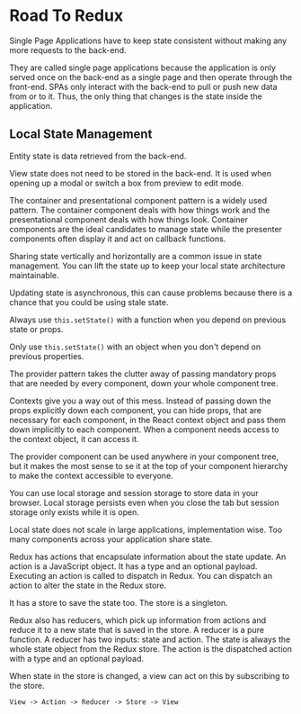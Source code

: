 # Road To Redux

Single Page Applications have to keep state consistent without making any more requests to the back-end.

They are called single page applications because the application is only served once on the back-end as a single page and then operate through the front-end. SPAs only interact with the back-end to pull or push new data from or to it. Thus, the only thing that changes is the state inside the application.

## Local State Management

Entity state is data retrieved from the back-end.

View state does not need to be stored in the back-end. It is used when opening up a modal or switch a box from preview to edit mode.

The container and presentational component pattern is a widely used pattern. The container component deals with how things work and the presentational component deals with how things look. Container components are the ideal candidates to manage state while the presenter components often display it and act on callback functions.

Sharing state vertically and horizontally are a common issue in state management. You can lift the state up to keep your local state architecture maintainable. 

Updating state is asynchronous, this can cause problems because there is a chance that you could be using stale state.

Always use `this.setState()` with a function when you depend on previous state or props.

Only use `this.setState()` with an object when you don't depend on previous properties. 

The provider pattern takes the clutter away of passing mandatory props that are needed by every component, down your whole component tree.

Contexts give you a way out of this mess. Instead of passing down the props explicitly down each component, you can hide props, that are necessary for each component, in the React context object and pass them down implicitly to each component. When a component needs access to the context object, it can access it.

The provider component can be used anywhere in your component tree, but it makes the most sense to se it at the top of your component hierarchy to make the context accessible to everyone. 

You can use local storage and session storage to store data in your browser. Local storage persists even when you close the tab but session storage only exists while it is open.

Local state does not scale in large applications, implementation wise. Too many components across your application share state.

Redux has actions that encapsulate information about the state update. An action is a JavaScript object. It has a type and an optional payload. Executing an action is called to dispatch in Redux. You can dispatch an action to alter the state in the Redux store.

It has a store to save the state too. The store is a singleton.

Redux also has reducers, which pick up information from actions and reduce it to a new state that is saved in the store. A reducer is a pure function. A reducer has two inputs: state and action. The state is always the whole state object from the Redux store. The action is the dispatched action with a type and an optional payload.

When state in the store is changed, a view can act on this by subscribing to the store.

`View -> Action -> Reducer -> Store -> View`

